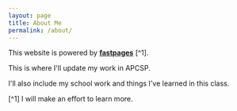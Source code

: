```yaml
---
layout: page
title: About Me
permalink: /about/
---
```


This website is powered by **[fastpages](https://github.com/fastai/fastpages)** [^1].


This is where I'll update my work in APCSP.

I'll also include my school work and things I've learned in this class. 

[^1] I will make an effort to learn more. 

